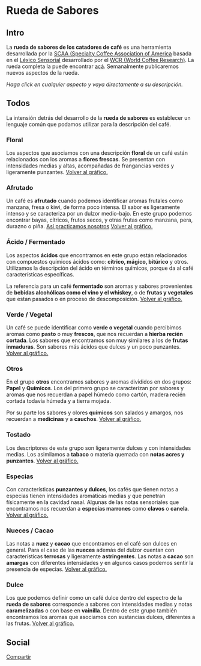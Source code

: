 # Rueda de Sabores

## Intro

La **rueda de sabores de los catadores de café** es una herramienta desarrollada por la  <a href="http://www.scaa.org/" target="_blank">SCAA (Specialty Coffee Association of America</a> basada en el <a href="https://worldcoffeeresearch.org/work/sensory-lexicon" target="_blank">Léxico Sensorial</a> desarrollado por el <a href="https://worldcoffeeresearch.org" target="_blank">WCR (World Coffee Research)</a>. La rueda completa la puede encontrar <a href="/blog/rueda-de-sabores-completa" target="_blank">acá</a>. Semanalmente publicaremos nuevos aspectos de la rueda.

*Haga click en cualquier aspecto y vaya directamente a su descripción.*

## Todos

La intensión detrás del desarrollo de la **rueda de sabores** es establecer un lenguaje común que podamos utilizar para la descripción del café. 

<h3 id="floral" class="descriptor-rueda floral">Floral</h3>

Los aspectos que asociamos con una descripción **floral** de un café están relacionados  con los aromas a **flores frescas**. Se presentan con intensidades medias y altas, acompañadas de frangancias verdes y ligeramente punzantes.  <a href="#inicio">Volver al gráfico.</a>

<h3 id="afrutado" class="descriptor-rueda afrutado">Afrutado</h3>

Un café es **afrutado** cuando podemos identificar aromas frutales como manzana, fresa o kiwi, de forma  poco intensa. El sabor es ligeramente intenso y se caracteriza por un dulzor medio-bajo. En este grupo podemos encontrar bayas, cítricos, frutos secos, y otras frutas como manzana, pera, durazno o piña. <a href="https://www.instagram.com/p/BI-ZFEUj1hf/">Así practicamos nosotros</a> <a href="#inicio">Volver al gráfico.</a>

<h3 id="acido-fermentado" class="descriptor-rueda acido-fermentado">Ácido / Fermentado</h3>

Los aspectos **ácidos** que encontramos en este grupo están relacionados con compuestos químicos ácidos como: **cítrico, mágico, bitúrico** y otros. Utilizamos la descripción del ácido en términos químicos, porque da al café características específicas.

La referencia para un café **fermentado** son aromas y sabores provenientes de **bebidas alcohólicas como el vino y el whiskey**, o de **frutas y vegetales** que estan pasados o en proceso de descomposición. <a href="#inicio">Volver al gráfico.</a>

<h3 id="verde-vegetal" class="descriptor-rueda verde-vegetal">Verde / Vegetal</h3>

Un café se puede identificar como **verde o vegetal** cuando percibimos aromas como **pasto** o muy **frescos**, que nos recuerdan a **hierba recién cortada**. Los sabores que encontramos son muy similares a los de **frutas inmaduras**. Son sabores más ácidos que dulces y un poco punzantes. <a href="#inicio">Volver al gráfico.</a>

<h3 id="otros" class="descriptor-rueda otros">Otros</h3>

En el grupo **otros** encontramos sabores y aromas divididos en dos grupos: **Papel** y **Químicos**. Los del primero grupo se caracterizan por sabores y aromas que nos recuerdan a papel húmedo como cartón, madera recién cortada todavía húmeda y a tierra mojada.

Por su parte los sabores y olores **químicos** son salados y amargos, nos recuerdan a **medicinas** y a **cauchos**. <a href="#inicio">Volver al gráfico.</a>

<h3 id="tostado" class="descriptor-rueda tostado">Tostado</h3>

Los descriptores de este grupo son ligeramente dulces y con intensidades medias. Los asimilamos a **tabaco** o materia quemada con **notas acres y punzantes**. <a href="#inicio">Volver al gráfico.</a>

<h3 id="especias" class="descriptor-rueda especias">Especias</h3>

Con características **punzantes y dulces**, los cafés que tienen notas a especias tienen intensidades aromáticas medias y que penetran físicamente en la cavidad nasal. Algunas de las notas sensoriales que encontramos nos recuerdan a **especias marrones** como **clavos** o **canela**. <a href="#inicio">Volver al gráfico.</a>

<h3 id="nueces-cacao" class="descriptor-rueda nueces-cacao">Nueces / Cacao</h3>

Las notas a **nuez** y **cacao** que encontramos en el café son dulces en general. Para el caso de las **nueces** además del dulzor cuentan con características **terrosas** y ligeramente **astringentes**. Las notas a **cacao** son **amargas** con diferentes intensidades y en algunos casos podemos sentir la presencia de especias. <a href="#inicio">Volver al gráfico.</a>

<h3 id="dulce" class="descriptor-rueda dulce">Dulce</h3>

Los que podemos definir como un café dulce dentro del espectro de la **rueda de sabores** corresponde a sabores con intensidades medias y notas **caramelizadas** o con base en **vainilla**. Dentro de este grupo también encontramos los aromas que asociamos con sustancias dulces, diferentes a las frutas. <a href="#inicio">Volver al gráfico.</a>

## Social

<a href="https://www.facebook.com/sharer/sharer.php?u=http%3A//www.negro.coffee/blog/rueda-de-sabores" target="_blank">Compartir</a>